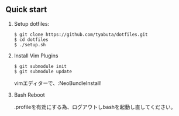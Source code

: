 
## Quick start

1. Setup dotfiles:

    ```
    $ git clone https://github.com/tyabuta/dotfiles.git
    $ cd dotfiles
    $ ./setup.sh
    ```
2. Install Vim Plugins

    ```
    $ git submodule init
    $ git submodule update
    ```
    vimエディターで、:NeoBundleInstall!


3. Bash Reboot
    
    .profileを有効にする為、ログアウトしbashを起動し直してください。

